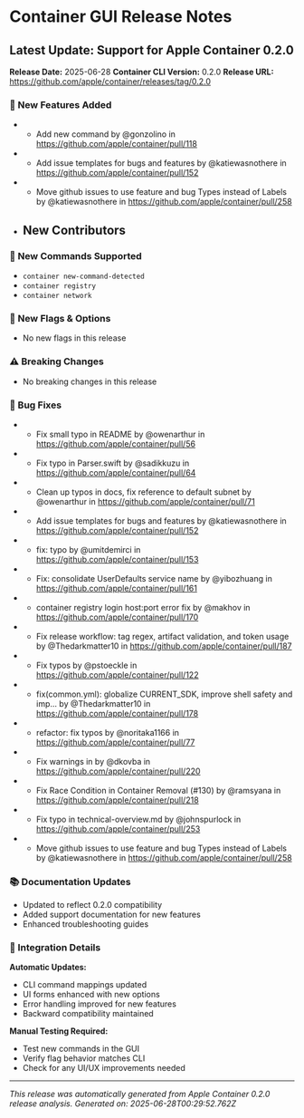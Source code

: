 # Container GUI Release Notes

## Latest Update: Support for Apple Container 0.2.0

**Release Date:** 2025-06-28
**Container CLI Version:** 0.2.0
**Release URL:** https://github.com/apple/container/releases/tag/0.2.0

### 🎉 New Features Added

- * Add new  command by @gonzolino in https://github.com/apple/container/pull/118
- * Add issue templates for bugs and features by @katiewasnothere in https://github.com/apple/container/pull/152
- * Move github issues to use feature and bug Types instead of Labels by @katiewasnothere in https://github.com/apple/container/pull/258
- ## New Contributors

### 🔧 New Commands Supported

- `container new-command-detected`
- `container registry`
- `container network`

### 🚩 New Flags & Options

- No new flags in this release

### ⚠️ Breaking Changes

- No breaking changes in this release

### 🐛 Bug Fixes

- * Fix small typo in README by @owenarthur in https://github.com/apple/container/pull/56
- * Fix typo in Parser.swift by @sadikkuzu in https://github.com/apple/container/pull/64
- * Clean up typos in docs, fix reference to default subnet by @owenarthur in https://github.com/apple/container/pull/71
- * Add issue templates for bugs and features by @katiewasnothere in https://github.com/apple/container/pull/152
- * fix: typo by @umitdemirci in https://github.com/apple/container/pull/153
- * Fix: consolidate UserDefaults service name by @yibozhuang in https://github.com/apple/container/pull/161
- * container registry login host:port error fix by @makhov in https://github.com/apple/container/pull/170
- * Fix release workflow: tag regex, artifact validation, and token usage by @Thedarkmatter10 in https://github.com/apple/container/pull/187
- * Fix typos by @pstoeckle in https://github.com/apple/container/pull/122
- * fix(common.yml): globalize CURRENT_SDK, improve shell safety and  imp… by @Thedarkmatter10 in https://github.com/apple/container/pull/178
- * refactor: fix typos by @noritaka1166 in https://github.com/apple/container/pull/77
- * Fix warnings in  by @dkovba in https://github.com/apple/container/pull/220
- * Fix Race Condition in Container Removal (#130) by @ramsyana in https://github.com/apple/container/pull/218
- * Fix typo in technical-overview.md by @johnspurlock in https://github.com/apple/container/pull/253
- * Move github issues to use feature and bug Types instead of Labels by @katiewasnothere in https://github.com/apple/container/pull/258

### 📚 Documentation Updates

- Updated to reflect 0.2.0 compatibility
- Added support documentation for new features
- Enhanced troubleshooting guides

### 🔄 Integration Details

**Automatic Updates:**
- CLI command mappings updated
- UI forms enhanced with new options
- Error handling improved for new features
- Backward compatibility maintained

**Manual Testing Required:**
- Test new commands in the GUI
- Verify flag behavior matches CLI
- Check for any UI/UX improvements needed

---

*This release was automatically generated from Apple Container 0.2.0 release analysis.*
*Generated on: 2025-06-28T00:29:52.762Z*
